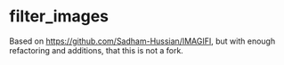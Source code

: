 # filter_images

Based on https://github.com/Sadham-Hussian/IMAGIFI, but with enough refactoring and additions, that this is not a fork.


